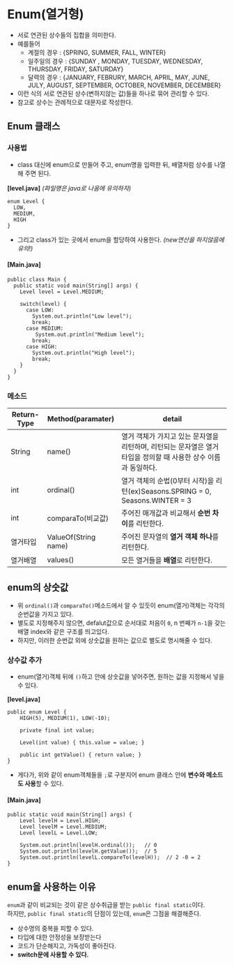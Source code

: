 # Enum(열거형)
- 서로 연관된 상수들의 집합을 의미한다. 
- 예를들어 
    - 계절의 경우  :  {SPRING, SUMMER, FALL, WINTER}
    - 일주일의 경우 : {SUNDAY , MONDAY, TUESDAY, WEDNESDAY, THURSDAY, FRIDAY, SATURDAY}
    - 달력의 경우  :  {JANUARY, FEBRURY, MARCH, APRIL, MAY, JUNE, JULY, AUGUST, SEPTEMBER, OCTOBER, NOVEMBER, DECEMBER}
- 이런 식의 서로 연관된 상수(변하지않는 값)들을 하나로 묶어 관리할 수 있다.
- 참고로 상수는 관례적으로 대문자로 작성한다.


## Enum 클래스

### 사용법
- class 대신에 enum으로 만들어 주고, enum명을 입력한 뒤, 배열처럼 상수를 나열해 주면 된다.   

**\[level.java\]** _(파일명은 java로 나옴에 유의하자)_
```
enum Level {
  LOW,
  MEDIUM,
  HIGH
}
```
- 그리고 class가 있는 곳에서 enum을 할당하여 사용한다. _(new연산을 하지않음에 유의!)_  

#### \[Main.java\]
```
public class Main {
  public static void main(String[] args) {
    Level level = Level.MEDIUM;

    switch(level) {
      case LOW:
        System.out.println("Low level");
        break;
      case MEDIUM:
         System.out.println("Medium level");
        break;
      case HIGH:
        System.out.println("High level");
        break;
    }
  }
}
```

### 메소드 
|Return-Type|Method(paramater)|detail|
|--|--|--|
|String|name()|열거 객체가 가지고 있는 문자열을 리턴하며, 리턴되는 문자열은 열거타입을 정의할 때 사용한 상수 이름과 동일하다.|
|int|ordinal()|열거 객체의 순법(0부터 시작)을 리턴(ex)Seasons.SPRING = 0, Seasons.WINTER = 3|
|int|comparaTo(비교값)|주어진 매개값과 비교해서 **순번 차이**를 리턴한다.|
|열거타입|ValueOf(String name)|주어진 문자열의 **열거 객체 하나**를 리턴한다.|
|열거배열|values()| 모든 열거들을 **배열**로 리턴한다.|


## enum의 상숫값
- 위 `ordinal()`과 `comparaTo()`메소드에서 알 수 있듯이 enum(열거)객체는 각각의 순번값을 가지고 있다. 
- 별도로 지정해주지 않으면, defalut값으로 순서대로 처음이 `0`, n 번째가 `n-1`을 갖는 배열 index와 같은 구조를 띄고있다.
- 하지만, 이러한 순번값 외에 상숫값을 원하는 값으로 별도로 명시해줄 수 있다. 
### 상수값 추가
 - enum(열거)객체 뒤에 `()`하고 안에 상숫값을 넣어주면, 원하는 값을 지정해서 넣을 수 있다.

**\[level.java\]**
```
public enum Level {
    HIGH(5), MEDIUM(1), LOW(-10);
    
    private final int value;

    Level(int value) { this.value = value; }

    public int getValue() { return value; }
}
```
 - 게다가, 위와 같이 enum객체들을 `;`로 구분지어 enum 클래스 안에 **변수와 메소드도 사용**할 수 있다.



#### \[Main.java\]
```
public static void main(String[] args) {
    Level levelH = Level.HIGH;
    Level levelM = Level.MEDIUM;
    Level levelL = Level.LOW;

    System.out.println(levelH.ordinal());   // 0
    System.out.println(levelH.getValue());  // 5
    System.out.println(levelL.compareTo(levelH));  // 2 -0 = 2
}
```

## enum을 사용하는 이유 
`enum`과 같이 비교되는 것이 같은 상수취급을 받는 `public final static`이다.    
하지만, `public final static`의 단점이 있는데, `enum`은 그점을 해결해준다.
- 상수명의 중복을 피할 수 있다. 
- 타입에 대한 안정성을 보장받는다
- 코드가 단순해지고, 가독성이 좋아진다.
- **switch문에 사용할 수 있다.** 

